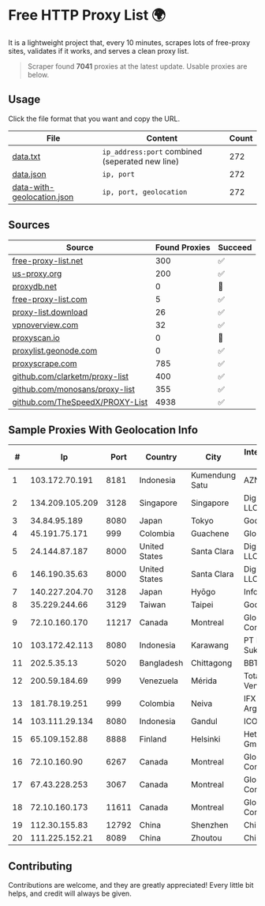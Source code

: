 
# Free HTTP Proxy List 🌍

It is a lightweight project that, every 10 minutes, scrapes lots of free-proxy sites, validates if it works, and serves a clean proxy list.


> Scraper found **7041** proxies at the latest update. Usable proxies are below.

## Usage

Click the file format that you want and copy the URL.


|File|Content|Count|
|----|-------|-----|
|[data.txt](https://raw.githubusercontent.com/themiralay/Proxy-List-World/master/data.txt)|`ip_address:port` combined (seperated new line)|272|
|[data.json](https://raw.githubusercontent.com/themiralay/Proxy-List-World/master/data.json)|`ip, port`|272|
|[data-with-geolocation.json](https://raw.githubusercontent.com/themiralay/Proxy-List-World/master/data-with-geolocation.json)|`ip, port, geolocation`|272|

## Sources

|Source|Found Proxies|Succeed|
|------|-------------|-------|
|[free-proxy-list.net](https://free-proxy-list.net)|300|✅|
|[us-proxy.org](https://www.us-proxy.org)|200|✅|
|[proxydb.net](http://proxydb.net)|0|🚫|
|[free-proxy-list.com](https://free-proxy-list.com/?page=&port=&type%5B%5D=http&type%5B%5D=https&up_time=0&search=Search)|5|✅|
|[proxy-list.download](https://www.proxy-list.download/HTTP)|26|✅|
|[vpnoverview.com](https://vpnoverview.com/privacy/anonymous-browsing/free-proxy-servers)|32|✅|
|[proxyscan.io](https://www.proxyscan.io)|0|🚫|
|[proxylist.geonode.com](https://proxylist.geonode.com/api/proxy-list?limit=300&page=1&sort_by=lastChecked&sort_type=desc&protocols=http,https)|0|✅|
|[proxyscrape.com](https://api.proxyscrape.com/v2/?request=displayproxies&protocol=http&timeout=10000&country=all&ssl=all&anonymity=all)|785|✅|
|[github.com/clarketm/proxy-list](https://raw.githubusercontent.com/clarketm/proxy-list/master/proxy-list-raw.txt)|400|✅|
|[github.com/monosans/proxy-list](https://raw.githubusercontent.com/monosans/proxy-list/main/proxies/http.txt)|355|✅|
|[github.com/TheSpeedX/PROXY-List](https://raw.githubusercontent.com/TheSpeedX/PROXY-List/master/http.txt)|4938|✅|


## Sample Proxies With Geolocation Info

|#|Ip|Port|Country|City|Internet Service Provider|
|-|--|----|-------|----|-------------------------|
|1|103.172.70.191|8181|Indonesia|Kumendung Satu|AZNET|
|2|134.209.105.209|3128|Singapore|Singapore|DigitalOcean, LLC|
|3|34.84.95.189|8080|Japan|Tokyo|Google LLC|
|4|45.191.75.171|999|Colombia|Guachene|Global Raices|
|5|24.144.87.187|8000|United States|Santa Clara|DigitalOcean, LLC|
|6|146.190.35.63|8000|United States|Santa Clara|DigitalOcean, LLC|
|7|140.227.204.70|3128|Japan|Hyōgo|InfoSphere|
|8|35.229.244.66|3129|Taiwan|Taipei|Google LLC|
|9|72.10.160.170|11217|Canada|Montreal|GloboTech Communications|
|10|103.172.42.113|8080|Indonesia|Karawang|PT Media Solusi Sukses|
|11|202.5.35.13|5020|Bangladesh|Chittagong|BBTS-NEW|
|12|200.59.184.69|999|Venezuela|Mérida|TotalCom Venezuela C.A.|
|13|181.78.19.251|999|Colombia|Neiva|IFX Networks Argentina S.R.L|
|14|103.111.29.134|8080|Indonesia|Gandul|ICONPLN|
|15|65.109.152.88|8888|Finland|Helsinki|Hetzner Online GmbH|
|16|72.10.160.90|6267|Canada|Montreal|GloboTech Communications|
|17|67.43.228.253|3067|Canada|Montreal|GloboTech Communications|
|18|72.10.160.173|11611|Canada|Montreal|GloboTech Communications|
|19|112.30.155.83|12792|China|Shenzhen|China Mobile|
|20|111.225.152.21|8089|China|Zhoutou|China Telecom|



## Contributing

Contributions are welcome, and they are greatly appreciated! Every
little bit helps, and credit will always be given.

